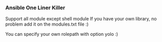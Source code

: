 ### Ansible One Liner Killer ###
Support all module except shell module
If you have your own library, no problem add it on the modules.txt file :)

You can specify your own rolepath with option yolo :)

